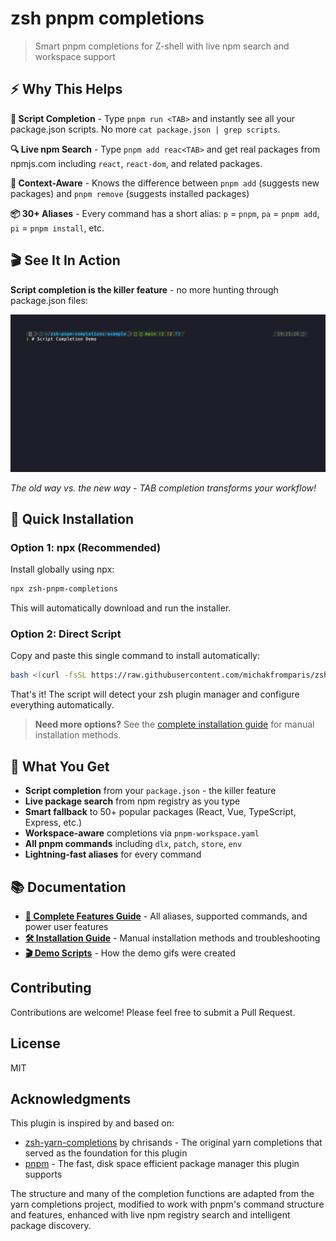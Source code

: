 # zsh pnpm completions

> Smart pnpm completions for Z-shell with live npm search and workspace support

## ⚡ **Why This Helps**

**📝 Script Completion** - Type `pnpm run <TAB>` and instantly see all your package.json scripts. No more `cat package.json | grep scripts`.

**🔍 Live npm Search** - Type `pnpm add reac<TAB>` and get real packages from npmjs.com including `react`, `react-dom`, and related packages.

**🎯 Context-Aware** - Knows the difference between `pnpm add` (suggests new packages) and `pnpm remove` (suggests installed packages)

**📦 30+ Aliases** - Every command has a short alias: `p` = `pnpm`, `pa` = `pnpm add`, `pi` = `pnpm install`, etc.

## 🎬 **See It In Action**

**Script completion is the killer feature** - no more hunting through package.json files:

![Script Completion Demo](docs/demo/01-script-completion.gif)

*The old way vs. the new way - TAB completion transforms your workflow!*

## 🚀 **Quick Installation**

### Option 1: npx (Recommended)

Install globally using npx:

```bash
npx zsh-pnpm-completions
```

This will automatically download and run the installer.

### Option 2: Direct Script

Copy and paste this single command to install automatically:

```bash
bash <(curl -fsSL https://raw.githubusercontent.com/michakfromparis/zsh-pnpm-completions/main/setup.sh)
```

That's it! The script will detect your zsh plugin manager and configure everything automatically.

> **Need more options?** See the [complete installation guide](docs/INSTALLATION.md) for manual installation methods.

## 🎯 **What You Get**

* **Script completion** from your `package.json` - the killer feature
* **Live package search** from npm registry as you type
* **Smart fallback** to 50+ popular packages (React, Vue, TypeScript, Express, etc.)
* **Workspace-aware** completions via `pnpm-workspace.yaml`
* **All pnpm commands** including `dlx`, `patch`, `store`, `env`
* **Lightning-fast aliases** for every command

## 📚 **Documentation**

- **[📖 Complete Features Guide](docs/FEATURES.md)** - All aliases, supported commands, and power user features
- **[🛠️ Installation Guide](docs/INSTALLATION.md)** - Manual installation methods and troubleshooting  
- **[🎬 Demo Scripts](docs/demo/)** - How the demo gifs were created

## Contributing

Contributions are welcome! Please feel free to submit a Pull Request.

## License

MIT

## Acknowledgments

This plugin is inspired by and based on:
- [zsh-yarn-completions](https://github.com/chrisands/zsh-yarn-completions) by chrisands - The original yarn completions that served as the foundation for this plugin
- [pnpm](https://pnpm.io/) - The fast, disk space efficient package manager this plugin supports

The structure and many of the completion functions are adapted from the yarn completions project, modified to work with pnpm's command structure and features, enhanced with live npm registry search and intelligent package discovery. 